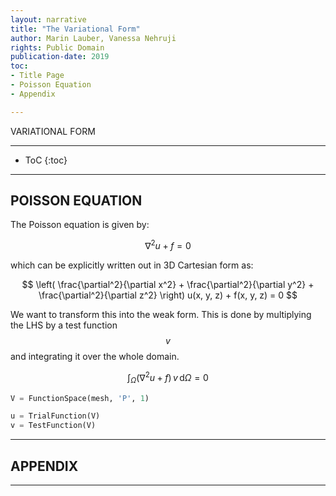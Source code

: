 ```yaml
---
layout: narrative
title: "The Variational Form"
author: Marin Lauber, Vanessa Nehruji
rights: Public Domain
publication-date: 2019
toc:
- Title Page
- Poisson Equation
- Appendix

---
```


<a id="title-page" />

<p class="centered larger">VARIATIONAL FORM</p>

---
* ToC
{:toc}

---

## POISSON EQUATION

The Poisson equation is given by:

$$
\nabla^2 u + f = 0
$$

which can be explicitly written out in 3D Cartesian form as:

$$
\left( \frac{\partial^2}{\partial x^2} + \frac{\partial^2}{\partial y^2} + \frac{\partial^2}{\partial z^2} \right) u(x, y, z) + f(x, y, z) = 0
$$

We want to transform this into the weak form. This is done by multiplying the LHS by a test function $$v$$ and integrating it over the whole domain.

$$
\int_{\Omega} (\nabla^2u + f) \,v\,\text{d}\Omega = 0
$$

```python
V = FunctionSpace(mesh, 'P', 1)

u = TrialFunction(V)
v = TestFunction(V)
```

---

## APPENDIX


---
